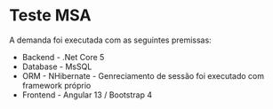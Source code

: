 # Teste MSA
A demanda foi executada com as seguintes premissas:
- Backend - .Net Core 5
- Database  - MsSQL
- ORM - NHibernate - Genreciamento de sessão foi executado com framework próprio
- Frontend - Angular 13 / Bootstrap 4
